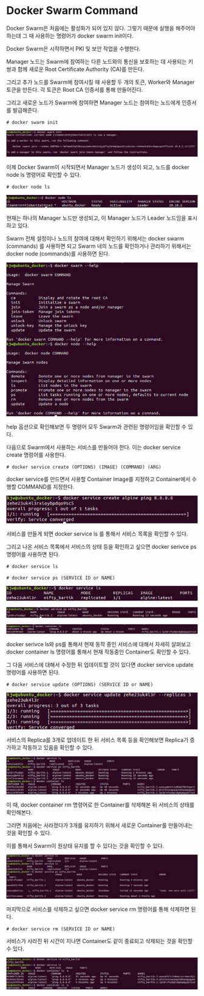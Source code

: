 # Docker Swarm Command

Docker Swarm은 처음에는 활성화가 되어 있지 않다. 그렇기 때문에 실행을 해주어야 하는데 그 때 사용하는 명령어가 docker swarm init이다.

Docker Swarm은 시작하면서 PKI 및 보안 작업을 수행한다.

Manager 노드는 Swarm에 참여하는 다른 노드와의 통신을 보호하는 데 사용되는 키 쌍과 함께 새로운 Root Certificate Authority (CA)를 만든다. 

그리고 추가 노드를 Swarm에 참여시킬 때 사용할 두 개의 토큰, Worker와 Manager 토큰을 만든다. 각 토큰은 Root CA 인증서를 통해 만들어진다.

그리고 새로운 노드가 Swarm에 참여하면 Manager 노드는 참여하는 노드에게 인증서를 발급해준다. 

```
# docker swarm init
```

![image1](https://github.com/kjo26619/Docker/blob/main/Chapter6/Image/swarm1.PNG)

이제 Docker Swarm이 시작되면서 Manager 노드가 생성이 되고, 노드를 docker node ls 명령어로 확인할 수 있다.

```
# docker node ls
```

![image2](https://github.com/kjo26619/Docker/blob/main/Chapter6/Image/swarm2.PNG)

현재는 하나의 Manager 노드만 생성되고, 이 Manager 노드가 Leader 노드임을 표시하고 있다.

Swarm 전체 설정이나 노드의 참여에 대해서 확인하기 위해서는 docker swarm (commands) 를 사용하면 되고 Swarm 내의 노드를 확인하거나 관리하기 위해서는 docker node (commands)를 사용하면 된다.

![image3](https://github.com/kjo26619/Docker/blob/main/Chapter6/Image/swarm3.PNG)

help 옵션으로 확인해보면 두 명령어 모두 Swarm과 관련된 명령어임을 확인할 수 있다.

다음으로 Swarm에서 사용하는 서비스를 만들어야 한다. 이는 docker service create 명령어를 사용한다.

```
# docker service create (OPTIONS) (IMAGE) (COMMAND) (ARG)
```

docker service를 만드면서 사용할 Container Image를 지정하고 Container에서 수행할 COMMAND를 지정한다.

![image4](https://github.com/kjo26619/Docker/blob/main/Chapter6/Image/swarm4.PNG)

서비스를 만들게 되면 docker service ls 를 통해서 서비스 목록을 확인할 수 있다.

그리고 나온 서비스 목록에서 서비스의 상태 등을 확인하고 싶으면 docker serivce ps 명령어를 사용하면 된다.

```
# docker service ls
```

```
# docker service ps (SERVICE ID or NAME)
```

![image5](https://github.com/kjo26619/Docker/blob/main/Chapter6/Image/swarm5.PNG)

![image6](https://github.com/kjo26619/Docker/blob/main/Chapter6/Image/swarm6.PNG)

![image7](https://github.com/kjo26619/Docker/blob/main/Chapter6/Image/swarm7.PNG)

docker serivce ls와 ps를 통해서 현재 동작 중인 서비스에 대해서 자세히 살펴보고 docker container ls 명령어를 통해서 현재 작동중인 Container도 확인할 수 있다.

그 다음 서비스에 대해서 수정한 뒤 업데이트할 것이 있다면 docker service update 명령어를 사용하면 된다.

```
# docker service update (OPTIONS) (SERVICE ID or NAME)
```

![image8](https://github.com/kjo26619/Docker/blob/main/Chapter6/Image/swarm8.PNG)

서비스의 Replica를 3개로 업데이트 한 뒤 서비스 목록 등을 확인해보면 Replica가 증가하고 작동하고 있음을 확인할 수 있다.

![image9](https://github.com/kjo26619/Docker/blob/main/Chapter6/Image/swarm9.PNG)

이 때, docker container rm 명령어로 한 Container를 삭제해본 뒤 서비스의 상태를 확인해본다.

그러면 처음에는 사라졌다가 3개를 유지하기 위해서 새로운 Container를 만들어내는 것을 확인할 수 있다.

이를 통해서 Swarm이 원상태 유지를 할 수 있다는 것을 확인할 수 있다.

![image10](https://github.com/kjo26619/Docker/blob/main/Chapter6/Image/swarm10.PNG)

마지막으로 서비스를 삭제하고 싶으면 docker service rm 명령어를 통해 삭제하면 된다.

```
# docker service rm (SERVICE ID or NAME)
```

서비스가 사라진 뒤 시간이 지나면 Container도 같이 종료되고 삭제되는 것을 확인할 수 있다.

![image11](https://github.com/kjo26619/Docker/blob/main/Chapter6/Image/swarm11.PNG)

